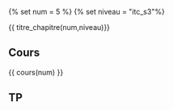 {% set num = 5 %}
{% set niveau = "itc_s3"%}

{{ titre_chapitre(num,niveau)}}

## Cours

{{ cours(num) }}



## TP